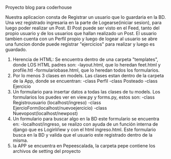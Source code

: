 Proyecto blog para coderhouse

Nuestra aplicacion consta de Registrar un usuario que lo guardaria en la BD.
Una vez registrado ingresaria en la parte de Logearse(iniciar sesion),  para luego poder realizar un Post.
El Post puede ser visto en el Feed, tanto del propio usuario y de los usuarios que hallan realizado un Post.
El usuario tambien cuenta con un Perfil propio y luego de logear al usuario se abre una funcion donde puede registrar "ejercicios" para realizar y luego es guardado.

1. Herencia de HTML:
Se encuentra dentro de una carpeta "templates", donde LOS HTML padres son:
-layout.html, que lo heredan feet.html y profile.htl
-formulariobase.html, que lo heredan todos los formularios.
2. Por lo menos 3 clases en models.
Las clases estan dentro de la carpeta de la App, donde se encuentran:
-class Perfil
-class Posteado
-class Ejercicio
3. Un formulario para insertar datos a todas las clases de tu models.
Los formularios los puedes ver en view.py y forms.py, estos son:
-class Registrousuario (localhost/ingreso)
-class EjercioForm(localhost/nuevoejercicio)
-class Nuevopost(localhost/newpost)
4. Un formulario para buscar algo en la BD
este formulario se encuentra en:
-localhost/ingreso, se realizo con ayuda de un función interna de django que es LoginView y con el html ingreso.html.
Este formulario busca en la BD y valida que el usuario este registrado dentro de la misma.
5. la APP se encuentra en Pepeescalada, la carpeta pepe contiene los archivos de setting del proyecto
